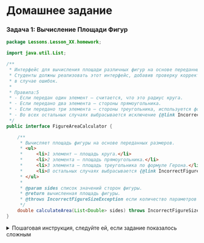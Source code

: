 # Домашнее задание

### Задача 1: Вычисление Площади Фигур

```java
package Lessons.Lesson_XX.homework;

import java.util.List;

/**
 * Интерфейс для вычисления площади различных фигур на основе переданных параметров.
 * Студенты должны реализовать этот интерфейс, добавив проверку корректности длины списка и выброс собственного исключения
 * в случае ошибок.
 *
 * Правила:5
 * - Если передан один элемент — считается, что это радиус круга.
 * - Если передано два элемента — стороны прямоугольника.
 * - Если передано три элемента — стороны треугольника, используется формула Герона.
 * - Во всех остальных случаях выбрасывается исключение {@link IncorrectFigureSizeException}.
 */
public interface FigureAreaCalculator {

    /**
     * Вычисляет площадь фигуры на основе переданных размеров.
     * <ul>
     *     <li>1 элемент — площадь круга.</li>
     *     <li>2 элемента — площадь прямоугольника.</li>
     *     <li>3 элемента — площадь треугольника по формуле Герона.</li>
     *     <li>В остальных случаях выбрасывается {@link IncorrectFigureSizeException}.</li>
     * </ul>
     *
     * @param sides список значений сторон фигуры.
     * @return вычисленная площадь фигуры.
     * @throws IncorrectFigureSizeException если количество параметров некорректно.
     */
    double calculateArea(List<Double> sides) throws IncorrectFigureSizeException;
}
```

<details>
<summary>Пошаговая инструкция, следуйте ей, если задание показалось сложным</summary>
## **Инструкция по решению задачи: Вычисление площади фигур**

### **Шаг 1: Создать собственное исключение**

Создай класс `IncorrectFigureSizeException`, который наследуется от `Exception`.  
Добавь конструктор с параметром `String message` и передай его в родительский конструктор через `super(message)`.

Пример:
#CODE
public class IncorrectFigureSizeException extends Exception {
public IncorrectFigureSizeException(String message) {
super(message);
}
}
#CODE

---

### **Шаг 2: Создать интерфейс**

Создай интерфейс `FigureAreaCalculator` с методом:  
`double calculateArea(List<Double> sides) throws IncorrectFigureSizeException;`

---

### **Шаг 3: Создать класс, реализующий интерфейс**

Создай класс `FigureAreaCalculatorImpl`, реализующий интерфейс.  
Внутри метода `calculateArea()` реализуй логику в зависимости от количества переданных сторон:

- **1 элемент** → считается как радиус круга.  
  Формула: `Math.PI * r * r`
- **2 элемента** → прямоугольник, стороны `a` и `b`.  
  Формула: `a * b`
- **3 элемента** → треугольник, стороны `a`, `b`, `c`.  
  Используй формулу Герона:
    - `s = (a + b + c) / 2`
    - `area = Math.sqrt(s * (s - a) * (s - b) * (s - c))`
- **Иное количество элементов** → выбрось `IncorrectFigureSizeException`

---

### **Шаг 4: Обработка ошибок**

При вызове метода `calculateArea()` используй конструкцию `try-catch`,  
чтобы перехватить возможное исключение `IncorrectFigureSizeException`.

---

### **Шаг 5: Протестировать**

Проверь реализацию на разных примерах:

- `List.of(5.0)` → площадь круга
- `List.of(4.0, 6.0)` → площадь прямоугольника
- `List.of(3.0, 4.0, 5.0)` → площадь треугольника
- `List.of(1.0, 2.0, 3.0, 4.0)` → должно выбросить исключение

</details>